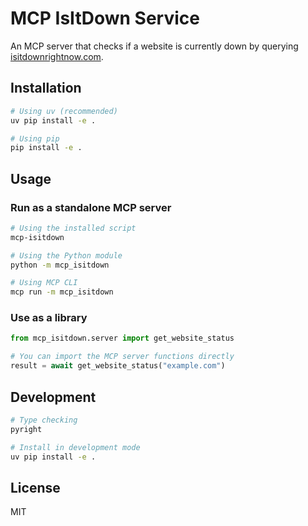 # MCP IsItDown Service

An MCP server that checks if a website is currently down by querying [isitdownrightnow.com](https://www.isitdownrightnow.com).

## Installation

```bash
# Using uv (recommended)
uv pip install -e .

# Using pip
pip install -e .
```

## Usage

### Run as a standalone MCP server

```bash
# Using the installed script
mcp-isitdown

# Using the Python module
python -m mcp_isitdown

# Using MCP CLI
mcp run -m mcp_isitdown
```

### Use as a library

```python
from mcp_isitdown.server import get_website_status

# You can import the MCP server functions directly
result = await get_website_status("example.com")
```

## Development

```bash
# Type checking
pyright

# Install in development mode
uv pip install -e .
```

## License

MIT
